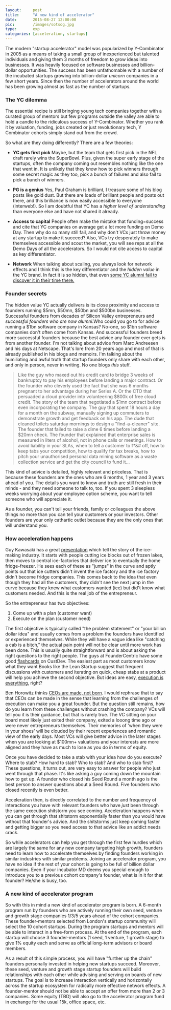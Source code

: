 ```yaml
---
layout: 	post
title: 		"A new kind of accelerator"
date:		2015-08-27 12:00:00
pic: 		/images/sotsog.jpg
type:		exp
categories: [acceleration, startups]
---
```


The modern "startup accelerator" model was popularized by Y-Combinator in 2005 as a means of taking a small group of inexperienced but talented individuals and giving them 3 months of freedom to grow ideas into businesses. It was heavily focused on software businesses and billion-dollar opportunities. The success has been unfathomable with a number of the incubated startups growing into billion-dollar *unicorn* companies in a few short years. Since then the number of accelerators around the world has been growing almost as fast as the number of startups. 

### The YC dilemma
The essential recipe is still bringing young tech companies together with a curated group of mentors but few programs outside the valley are able to hold a candle to the ridiculous success of Y-Combinator. Whether you rank it by valuation, funding, jobs created or just revolutionary tech, Y Combinator cohorts simply stand out from the crowd.

So what are they doing differently? There are a few theories:

- **YC gets first pick**
	Maybe, but the team that gets first pick in the NFL draft rarely wins the SuperBowl. Plus, given the super early stage of the startups, often the company coming out resembles nothing like the one that went in. It is unlikely that they *know* how to pick winners through some secret magic as they too, pick a bunch of failures and also fail to pick a bunch of winners.

- **PG is a genius**
	Yes, Paul Graham is brilliant, I treasure some of his blog posts like gold dust. But there are loads of brilliant people and posts out there, and this brilliance is now easily accessible to everyone (interweb!). So I am doubtful that YC has a *higher level of understanding* than everyone else and have not shared it already. 

- **Access to capital**
	People often make the mistake that funding=success and cite that YC companies on average get a lot more funding on Demo Day. Then why do so many still fail, and why don't VCs just throw money at any startup to make it succeed? Also, VCs try desperately to make themselves accessible and scout the market, you will see reps at all the Demo Days of all the accelerators. So I would not cite access to capital as key differentiator.

- **Network**
	When talking about scaling, you always look for network effects and I think this is the key differentiator and the *hidden value* in the YC brand. In fact it is so hidden, that even [some YC alumni fail to discover it in their time there.][how-not-to-die]  


### Founder secrets 
The hidden value YC actually delivers is its close proximity and access to founders running $5mn, $50mn, $50bn and $500bn businesses. Successful founders from decades of Silicon Valley entrepreneurs and *successful founders who are now alumni*.Who could you go to for advice running a $1bn software company in Kansas? No-one, so $1bn software companies don't often come from Kansas.  And successful founders breed more successful founders because the best advice any founder ever gets is from another founder. I'm not talking about advice from Marc Andreesen and his days at Netscape. That's lore from 20 years ago and most of that is already published in his blogs and memoirs. I'm talking about the humiliating and awful truth that startup founders only share with each other, and only in person, never in writing. No one blogs *this* stuff.

> Like the guy who maxed out his credit card to bridge 3 weeks of bankruptcy to pay his employees before landing a major contract. Or the founder who cleverly used the fact that she was 6 months pregnant to her advantage during her Series A. Or the CTO that persuaded a cloud provider into volunteering $800k of free cloud credit. The story of the team that negotiated a $1mn contract before even incorporating the company. The guy that spent 18 hours a day for a month on the subway, manually signing up commuters to demonstrate growth and get feedback on his app. The dude that cleaned toilets saturday mornings to design a "find-a-cleaner" site. The founder that failed to raise a dime 6 times before landing a $20mn check. The founder that explained that enterprise sales is measured in liters of alcohol, not in phone calls or meetings. How to avoid liability in your SLAs, when to tell a customer to f*&# off, how to keep tabs your competition, how to qualify for tax breaks, how to pitch your unauthorised personal data mining software as a waste collection service and get the city council to fund it... 

This kind of advice is detailed, highly relevant and priceless. That is because these founders are the ones who are 6 months, 1 year and 3 years ahead of you. The details you want to know and truth are still fresh in their minds - and they need someone to talk to, too. If you spent 3 sleepless weeks worrying about your employee option scheme, you want to tell someone who will appreciate it.

As a founder, you can't tell your friends, family or colleagues the above things no more than you can tell your customers or your investors. Other founders are your only cathartic outlet because they are the only ones that will understand you. 


### How acceleration happens
Guy Kawasaki has a great [presentation][ice-business] which tell the story of the ice-making industry. It starts with people cutting ice blocks out of frozen lakes, then moves to central ice-factories that deliver ice to eventually the home fridge-freezer. He sees each of these as "jumps" in the curve and aptly points out that ice cutters didn't invent the ice factory and the ice factory didn't become fridge companies. This comes back to the idea that even though they had all the customers, they didn't see the next jump in the curve because they knew what customers wanted (ice) but did't know what customers needed. And this is the real job of the entrepreneur.

So the entrepreneur has two objectives:

1. Come up with a plan (customer want)
2. Execute on the plan (customer need)

The first objective is typically called "the problem statement" or "your billion dollar idea" and usually comes from a problem the founders have identified or experienced themselves. While they will have a vague idea like "catching a cab is a bitch," the actual pain point will not be clear until more work has been done. This is usually quite straightforward and is about asking the right questions to the right people. The guys at FounderCentric have some good [flashcards][custdev] on CustDev. The easiest part as most customers know what they want Books like the Lean Startup suggest that frequent discussions with customers and iterating on quick, cheap stabs at a product will help you achieve the second objective. But ideas are easy, [execution is everything][exec-is-everything], right?

Ben Horowitz thinks [CEOs are made, not born][ceos-are-made]. I would rephrase that to say that CEOs can be made in the sense that learning from the challenges of execution can make you a great founder. But the question still remains, how do you learn from these challenges without crashing the company? VCs will tell you it is their guidance, but that is rarely true. The VC sitting on your board most likely just exited their company, exited a looong time ago or were never entrepreneurs themselves. Their memories of 'when they were in your shoes' will be clouded by their recent experiences and romantic view of the early days. Most VCs will give better advice in the later stages when you are looking at $100mn+ valuations and your interests are more aligned and they have as much to lose as you do in terms of equity. 

Once you have decided to take a stab with your idea how do you execute? Where to stab? How hard to stab? Who to stab? And who to stab first? These questions, it turns out, are very easy to answer for people who just went through that phase. It's like asking a guy coming down the mountain how to get up. A founder who closed his Seed Round a month ago is the best person to answer questions about a Seed Round. Five founders who closed recently is even better.

Acceleration then, is directly correlated to the number and frequency of interactions you have with relevant founders who have *just* been through the same execution shitstorm you see coming. Acceleration happens when you can get through that shitstorm exponentially faster than you would have without that founder's advice. And the shitstorms just keep coming faster and getting bigger so you need access to that advice like an addict needs crack.

So while accelerators can help you get through the first few hurdles which are largely the same for any new company targeting high growth, founders need to learn how to accelerate themselves by finding founders working in similar industries with similar problems. Joining an accelerator program, you have no idea if the rest of your cohort is going to be full of billion dollar companies. Even if your incubator MD deems you special enough to introduce you to a previous cohort company's founder, what is in it for that founder? He/she is busy, too.

### A new kind of accelerator program
So with this in mind a new kind of accelerator program is born. A 6-month program run by founders who are actively running their own seed, venture and growth stage companies 1/3/5 years ahead of the cohort companies. These founder-mentors selected from London's startup community will select the 10 cohort startups. During the program startups and mentors will be able to interact in a free-form process. At the end of the program, each startup will choose 3 founder-mentors (1 seed, 1 venture, 1 growth stage) to give 1% equity each and serve as official long-term advisors or board members. 

As a result of this simple process, you will have "further up the chain" founders personally invested in helping new startups succeed. Moreover, these seed, venture and growth stage startup founders will build relationships with each other while advising and serving on boards of new startups. The goal is to increase interaction vertically and horizontally across the startup ecosystem for radically more effective network effects. A founder-mentor should not be able to accept an offer from more than 2 or 3 companies. Some equity (TBD) will also go to the accelerator program fund in exchange for the usual 15k, office space, etc.


[how-not-to-die]: 	http://www.paulgraham.com/die.html
[ice-business]:		https://www.youtube.com/watch?v=Mtjatz9r-Vc
[custdev]:			http://custdevcards.com/
[exec-is-everything]:	http://sivers.org/multiply
[ceos-are-made]:		http://www.bhorowitz.com/making_yourself_a_ceo
[founder-mentors]:		http://techcrunch.com/2015/03/22/mentors-are-the-secret-weapons-of-successful-startups/